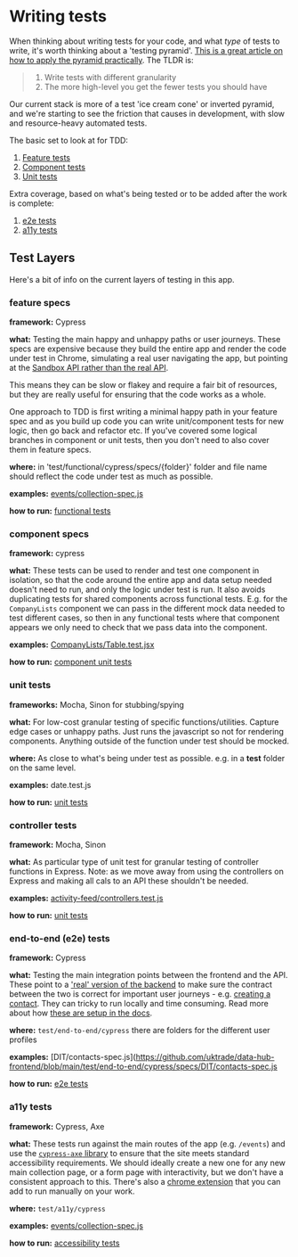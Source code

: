 # Writing tests

When thinking about writing tests for your code, and what *type* of tests to write, it's worth thinking about a 'testing pyramid'. [This is a great article on how to apply the pyramid practically](https://martinfowler.com/articles/practical-test-pyramid.html). The TLDR is:

> 1. Write tests with different granularity
> 1. The more high-level you get the fewer tests you should have

Our current stack is more of a test 'ice cream cone' or inverted pyramid, and we're starting to see the friction that causes in development, with slow and resource-heavy automated tests.

The basic set to look at for TDD:
1. [Feature tests](#feature-specs)
1. [Component tests](#component-specs)
1. [Unit tests](#unit-tests)

Extra coverage, based on what's being tested or to be added after the work is complete:
1. [e2e tests](#end-to-end-e2e-tests)
1. [a11y tests](#a11y-tests)

## Test Layers 

Here's a bit of info on the current layers of testing in this app. 
 
### feature specs 

**framework:** Cypress

**what:** Testing the main happy and unhappy paths or user journeys. These specs are expensive because they build the entire app and render the code under test in Chrome, simulating a real user navigating the app, but pointing at the [Sandbox API rather than the real API](https://github.com/uktrade/data-hub-frontend/blob/main/docs/Running%20tests.md#sandbox). 

This means they can be slow or flakey and require a fair bit of resources, but they are really useful for ensuring that the code works as a whole. 

One approach to TDD is first writing a minimal happy path in your feature spec and as you build up code you can write unit/component tests for new logic, then go back and refactor etc. If you've covered some logical branches in component or unit tests, then you don't need to also cover them in feature specs. 

**where:** in 'test/functional/cypress/specs/{folder}' folder and file name should reflect the code under test as much as possible.

**examples:** [events/collection-spec.js](https://github.com/uktrade/data-hub-frontend/blob/main/test/functional/cypress/specs/events/collection-spec.js)

**how to run:** [functional tests](https://github.com/uktrade/data-hub-frontend/blob/main/docs/Running%20tests.md#functional-tests)

### component specs

**framework:** cypress

**what:** These tests can be used to render and test one component in isolation, so that the code around the entire app and data setup needed doesn't need to run, and only the logic under test is run. It also avoids duplicating tests for shared components across functional tests. E.g. for the `CompanyLists` component we can pass in the different mock data needed to test different cases, so then in any functional tests where that component appears we only need to check that we pass data into the component.

**examples:** [CompanyLists/Table.test.jsx](https://github.com/uktrade/data-hub-frontend/blob/618c6db10ab0745ffb59f7356c9390ca1b11e93a/test/component/cypress/specs/components/CompanyLists/Table.cy.jsx) 

**how to run:** [component unit tests](https://github.com/uktrade/data-hub-frontend/blob/main/docs/Running%20tests.md#component-unit-tests)

### unit tests

**frameworks:** Mocha, Sinon for stubbing/spying

**what:** For low-cost granular testing of specific functions/utilities. Capture edge cases or unhappy paths. Just runs the javascript so not for rendering components. Anything outside of the function under test should be mocked. 

**where:** As close to what's being under test as possible. e.g. in a __test__ folder on the same level. 

**examples:** date.test.js

**how to run:** [unit tests](https://github.com/uktrade/data-hub-frontend/blob/main/docs/Running%20tests.md#unit-tests)

### controller tests

**framework:** Mocha, Sinon

**what:** As particular type of unit test for granular testing of controller functions in Express. Note: as we move away from using the controllers on Express and making all cals to an API these shouldn't be needed.

**examples:** [activity-feed/controllers.test.js](https://github.com/uktrade/data-hub-frontend/blob/main/src/apps/companies/apps/activity-feed/__test__/controllers.test.js)

**how to run:** [unit tests](https://github.com/uktrade/data-hub-frontend/blob/main/docs/Running%20tests.md#unit-tests)

### end-to-end (e2e) tests

**framework:** Cypress

**what:** Testing the main integration points between the frontend and the API. These point to a ['real' version of the backend](https://github.com/uktrade/data-hub-frontend/blob/main/docker-compose.e2e.backend.yml) to make sure the contract between the two is correct for important user journeys - e.g. [creating a contact](https://github.com/uktrade/data-hub-frontend/blob/main/test/end-to-end/cypress/specs/DIT/contacts-spec.js). They can tricky to run locally and time consuming.  Read more about how [these are setup in the docs](https://github.com/uktrade/data-hub-frontend/blob/main/docs/Running%20tests.md#e2e-tests).

**where:** `test/end-to-end/cypress` there are folders for the different user profiles

**examples:** [DIT/contacts-spec.js](https://github.com/uktrade/data-hub-frontend/blob/main/test/end-to-end/cypress/specs/DIT/contacts-spec.js

**how to run:** [e2e tests](https://github.com/uktrade/data-hub-frontend/blob/main/docs/Running%20tests.md#e2e-tests)

### a11y tests

**framework:** Cypress, Axe

**what:** These tests run against the main routes of the app (e.g. `/events`) and use the [`cypress-axe` library](https://github.com/component-driven/cypress-axe) to ensure that the site meets standard accessibility requirements. We should  ideally create a new one for any new main collection page, or a form page with interactivity, but we don't have a consistent approach to this. There's also a [chrome extension](https://www.deque.com/axe/) that you can add to run manually on your work.

**where:** `test/a11y/cypress`

**examples:** [events/collection-spec.js](https://github.com/uktrade/data-hub-frontend/blob/main/test/a11y/cypress/specs/events/collection-spec.js)

**how to run:** [accessibility tests](https://github.com/uktrade/data-hub-frontend/blob/main/docs/Running%20tests.md#accessibility-tests)

